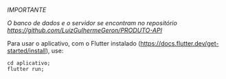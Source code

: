 *IMPORTANTE*

*O banco de dados e o servidor se encontram no repositório https://github.com/LuizGulhermeGeron/PRODUTO-API*

Para usar o aplicativo, com o Flutter instalado (https://docs.flutter.dev/get-started/install), use:
```
cd aplicativo;
flutter run;
```
